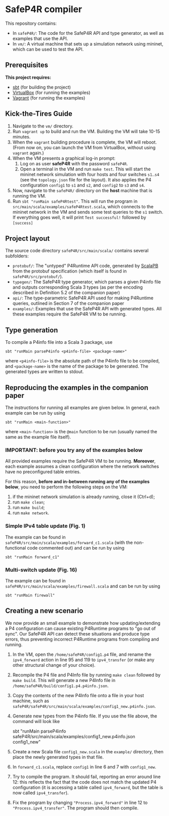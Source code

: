 # SafeP4R compiler

This repository contains:

  * In `safeP4R/`: The code for the SafeP4R API and type generator, as well as examples that use the API.
  * In `vm/`: A virtual machine that sets up a simulation network using mininet, which can be used to test the API.

## Prerequisites

__This project requires:__

  * [sbt](https://www.scala-sbt.org/) (for building the project)
  * [VirtualBox](https://www.virtualbox.org/wiki/Downloads) (for running the examples)
  * [Vagrant](https://www.vagrantup.com/) (for running the examples)

## Kick-the-Tires Guide

  1. Navigate to the `vm/` directory.
  2. Run `vagrant up` to build and run the VM. Building the VM will take 10-15 minutes.
  3. When the `vagrant` building procedure is complete, the VM will reboot.
     (From now on, you can launch the VM from VirtualBox, without using `vagrant` again.)
  4. When the VM presents a graphical log-in prompt:
      1. Log on as user __safeP4R__ with the password `safeP4R`.
      2. Open a terminal in the VM and run `make test`.
         This will start the mininet network simulation with four hosts and four switches `s1`..`s4`
         (see the `topology.json` file for the layout).
         It also applies the P4 configuration `config1` to `s1` and `s2`, and `config2` to `s3` and `s4`.
  5. Now, navigate to the `safeP4R/` directory on the **host** machine that is running the VM.
  6. Run `sbt "runMain safeP4Rtest"`. This will run the program in `src/main/scala/examples/safeP4Rtest.scala`,
     which connects to the mininet network in the VM and sends some test queries to the `s1` switch.
     If everything goes well, it will print `Test successful!` followed by `[success]`

## Project layout

The source code directory `safeP4R/src/main/scala/` contains several subfolders:

  * `protobuf/`: The "untyped" P4Runtime API code, generated by [ScalaPB](https://scalapb.github.io/docs/installation)
    from the protobuf specification (which itself is found in `safeP4R/src/protobuf/`).
  * `typegen/`: The SafeP4R type generator, which parses a given P4info file and outputs corresponding Scala 3 types
    (as per the encoding described in Definition 5.2 of the companion paper)
  * `api/`: The type-parametric SafeP4R API used for making P4Runtime queries, outlined in Section 7 of the companion paper
  * `examples/`: Examples that use the SafeP4R API with generated types. All these examples require the SafeP4R VM to be running.

## Type generation

To compile a P4info file into a Scala 3 package, use

    sbt "runMain parseP4info <p4info-file> <package-name>"

where `<p4info-file>` is the absolute path of the P4info file to be compiled, and
`<package-name>` is the name of the package to be generated.
The generated types are written to stdout.

## Reproducing the examples in the companion paper

The instructions for running all examples are given below.  In general, each example can be run by using

    sbt "runMain <main-function>"

where `<main-function>` is the `@main` function to be run
(usually named the same as the example file itself).

### IMPORTANT: before you try any of the examples below

All provided examples require the SafeP4R VM to be running.  **Moreover**, each example assumes
a clean configuration where the network switches have no preconfigured table entries.

For this reason, **before and in-between running any of the examples below**, you need to perform
the following steps on the VM:
1. if the mininet network simulation is already running, close it (Ctrl+d);
2. run `make clean`;
3. run `make build`;
4. run `make network`.

### Simple IPv4 table update (Fig. 1)

The example can be found in `safeP4R/src/main/scala/examples/forward_c1.scala`
(with the non-functional code commented out) and can be run by using

    sbt "runMain forward_c1"

### Multi-switch update (Fig. 16)

The example can be found in `safeP4R/src/main/scala/examples/firewall.scala` and can be run by using

    sbt "runMain firewall"

## Creating a new scenario

We now provide an small example to demonstrate how updating/extending a P4 configuration can cause
existing P4Runtime programs to "go out of sync".  Our SafeP4R API can detect these
situations and produce type errors, thus preventing incorrect P4Runtime programs from compiling and running.

  1. In the VM, open the `/home/safeP4R/config1.p4` file, and rename the `ipv4_forward` action
     in line 95 and 119 to `ipv4_transfer` (or make any other structural change of your choice).
  2. Recompile the P4 file and P4Info file by running `make clean` followed by `make build`.
     This will generate a new P4Info file in `/home/safeP4R/build/config1.p4.p4info.json`.
  3. Copy the contents of the new P4Info file onto a file in your host machine, such as
     `safeP4R/safeP4R/src/main/scala/examples/config1_new.p4info.json`.
  4. Generate new types from the P4info file. If you use the file above, the command will look like

      sbt "runMain parseP4info safeP4R/src/main/scala/examples/config1_new.p4info.json config1_new"

  5. Create a new Scala file `config1_new.scala` in the `example/` directory, then place the
     newly generated types in that file.
  6. In `forward_c1.scala`, replace `config1` in line 6 and 7 with `config1_new`.
  7. Try to compile the program. It should fail, reporting an error around line 12:
     this reflects the fact that the code does not match the updated P4 configuration
     (it is accessing a table called `ipv4_forward`, but the table is now called `ipv4_transfer`).
  9. Fix the program by changing `"Process.ipv4_forward"` in line 12 to `"Process.ipv4_transfer"`.
     The program should then compile.
